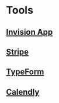 # Tools

## [Invision App](https://projects.invisionapp.com)
## [Stripe](https://stripe.com/)
## [TypeForm](https://www.typeform.com/)
## [Calendly](https://calendly.com)
